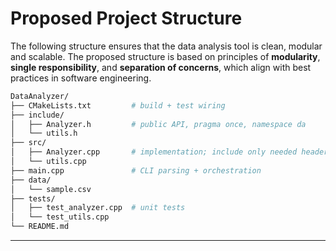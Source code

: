 # Proposed Project Structure

The following structure ensures that the data analysis tool is clean, modular and scalable. The proposed structure is based on principles of **modularity**, **single responsibility**, and **separation of concerns**, which align with best practices in software engineering.

```bash
DataAnalyzer/
├── CMakeLists.txt         # build + test wiring
├── include/
│   ├── Analyzer.h         # public API, pragma once, namespace da
│   └── utils.h
├── src/
│   ├── Analyzer.cpp       # implementation; include only needed headers
│   └── utils.cpp
├── main.cpp               # CLI parsing + orchestration
├── data/
│   └── sample.csv
├── tests/
│   ├── test_analyzer.cpp  # unit tests
│   └── test_utils.cpp
└── README.md
```

---
